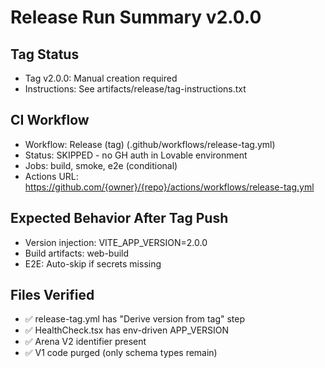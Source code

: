 # Release Run Summary v2.0.0

## Tag Status
- Tag v2.0.0: Manual creation required
- Instructions: See artifacts/release/tag-instructions.txt

## CI Workflow
- Workflow: Release (tag) (.github/workflows/release-tag.yml)
- Status: SKIPPED - no GH auth in Lovable environment
- Jobs: build, smoke, e2e (conditional)
- Actions URL: https://github.com/{owner}/{repo}/actions/workflows/release-tag.yml

## Expected Behavior After Tag Push
- Version injection: VITE_APP_VERSION=2.0.0
- Build artifacts: web-build
- E2E: Auto-skip if secrets missing

## Files Verified
- ✅ release-tag.yml has "Derive version from tag" step
- ✅ HealthCheck.tsx has env-driven APP_VERSION
- ✅ Arena V2 identifier present
- ✅ V1 code purged (only schema types remain)